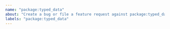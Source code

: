 ```yaml
---
name: "package:typed_data"
about: "Create a bug or file a feature request against package:typed_data."
labels: "package:typed_data"
---
```

